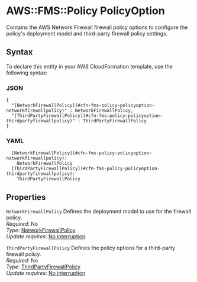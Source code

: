 # AWS::FMS::Policy PolicyOption<a name="aws-properties-fms-policy-policyoption"></a>

Contains the AWS Network Firewall firewall policy options to configure the policy's deployment model and third\-party firewall policy settings\.

## Syntax<a name="aws-properties-fms-policy-policyoption-syntax"></a>

To declare this entity in your AWS CloudFormation template, use the following syntax:

### JSON<a name="aws-properties-fms-policy-policyoption-syntax.json"></a>

```
{
  "[NetworkFirewallPolicy](#cfn-fms-policy-policyoption-networkfirewallpolicy)" : NetworkFirewallPolicy,
  "[ThirdPartyFirewallPolicy](#cfn-fms-policy-policyoption-thirdpartyfirewallpolicy)" : ThirdPartyFirewallPolicy
}
```

### YAML<a name="aws-properties-fms-policy-policyoption-syntax.yaml"></a>

```
  [NetworkFirewallPolicy](#cfn-fms-policy-policyoption-networkfirewallpolicy): 
    NetworkFirewallPolicy
  [ThirdPartyFirewallPolicy](#cfn-fms-policy-policyoption-thirdpartyfirewallpolicy): 
    ThirdPartyFirewallPolicy
```

## Properties<a name="aws-properties-fms-policy-policyoption-properties"></a>

`NetworkFirewallPolicy`  <a name="cfn-fms-policy-policyoption-networkfirewallpolicy"></a>
Defines the deployment model to use for the firewall policy\.  
*Required*: No  
*Type*: [NetworkFirewallPolicy](aws-properties-fms-policy-networkfirewallpolicy.md)  
*Update requires*: [No interruption](https://docs.aws.amazon.com/AWSCloudFormation/latest/UserGuide/using-cfn-updating-stacks-update-behaviors.html#update-no-interrupt)

`ThirdPartyFirewallPolicy`  <a name="cfn-fms-policy-policyoption-thirdpartyfirewallpolicy"></a>
Defines the policy options for a third\-party firewall policy\.  
*Required*: No  
*Type*: [ThirdPartyFirewallPolicy](aws-properties-fms-policy-thirdpartyfirewallpolicy.md)  
*Update requires*: [No interruption](https://docs.aws.amazon.com/AWSCloudFormation/latest/UserGuide/using-cfn-updating-stacks-update-behaviors.html#update-no-interrupt)